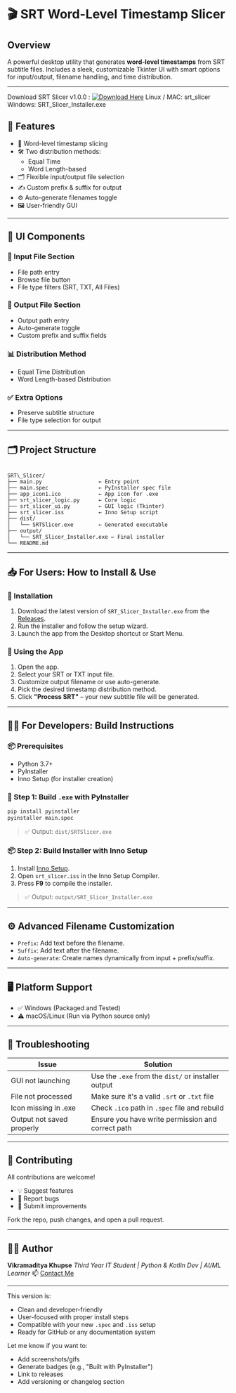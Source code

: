 

# 🎬 SRT Word-Level Timestamp Slicer

## Overview
A powerful desktop utility that generates **word-level timestamps** from SRT subtitle files. Includes a sleek, customizable Tkinter UI with smart options for input/output, filename handling, and time distribution.

---
Download SRT Slicer v1.0.0 : 
[![Download Here](https://img.shields.io/badge/Download-Installer-blue)](https://github.com/Phantom-VK/SRTSlicer/releases/tag/v1.0.0)
Linux / MAC: srt_slicer 
Windows: SRT_Slicer_Installer.exe

## 🚀 Features

- 🧠 Word-level timestamp slicing
- 🛠️ Two distribution methods:
  - Equal Time
  - Word Length-based
- 🗂️ Flexible input/output file selection
- ✍️ Custom prefix & suffix for output
- ⚙️ Auto-generate filenames toggle
- 🖼️ User-friendly GUI

---


## 🧩 UI Components

### 📂 Input File Section
- File path entry
- Browse file button
- File type filters (SRT, TXT, All Files)

### 💾 Output File Section
- Output path entry
- Auto-generate toggle
- Custom prefix and suffix fields

### 📊 Distribution Method
- Equal Time Distribution
- Word Length-based Distribution

### ✅ Extra Options
- Preserve subtitle structure
- File type selection for output

---

## 🗂️ Project Structure

```

SRT\_Slicer/
├── main.py                  ← Entry point
├── main.spec                ← PyInstaller spec file
├── app_icon1.ico            ← App icon for .exe
├── srt_slicer_logic.py      ← Core logic
├── srt_slicer_ui.py         ← GUI logic (Tkinter)
├── srt_slicer.iss           ← Inno Setup script
├── dist/
│   └── SRTSlicer.exe        ← Generated executable
├── output/
│   └── SRT_Slicer_Installer.exe ← Final installer
└── README.md

````

---

## 📥 For Users: How to Install & Use

### 🔧 Installation

1. Download the latest version of `SRT_Slicer_Installer.exe` from the [Releases](#).
2. Run the installer and follow the setup wizard.
3. Launch the app from the Desktop shortcut or Start Menu.

### 🧪 Using the App

1. Open the app.
2. Select your SRT or TXT input file.
3. Customize output filename or use auto-generate.
4. Pick the desired timestamp distribution method.
5. Click **"Process SRT"** – your new subtitle file will be generated.

---

## 🧑‍💻 For Developers: Build Instructions

### 📦 Prerequisites

- Python 3.7+
- PyInstaller
- Inno Setup (for installer creation)

### 🐍 Step 1: Build `.exe` with PyInstaller

```bash
pip install pyinstaller
pyinstaller main.spec
````

> ✅ Output: `dist/SRTSlicer.exe`

### 📦 Step 2: Build Installer with Inno Setup

1. Install [Inno Setup](https://jrsoftware.org/isinfo.php).
2. Open `srt_slicer.iss` in the Inno Setup Compiler.
3. Press **F9** to compile the installer.

> ✅ Output: `output/SRT_Slicer_Installer.exe`

---

## ⚙️ Advanced Filename Customization

* `Prefix`: Add text before the filename.
* `Suffix`: Add text after the filename.
* `Auto-generate`: Create names dynamically from input + prefix/suffix.

---

## 🖥️ Platform Support

* ✅ Windows (Packaged and Tested)
* ⚠️ macOS/Linux (Run via Python source only)

---

## 🧯 Troubleshooting

| Issue                     | Solution                                            |
| ------------------------- | --------------------------------------------------- |
| GUI not launching         | Use the `.exe` from the `dist/` or installer output |
| File not processed        | Make sure it's a valid `.srt` or `.txt` file        |
| Icon missing in .exe      | Check `.ico` path in `.spec` file and rebuild       |
| Output not saved properly | Ensure you have write permission and correct path   |

---

## 🤝 Contributing

All contributions are welcome!

* 💡 Suggest features
* 🐞 Report bugs
* 🔧 Submit improvements

Fork the repo, push changes, and open a pull request.

---

## 👨‍💻 Author

**Vikramaditya Khupse**
*Third Year IT Student | Python & Kotlin Dev | AI/ML Learner*
📫 [Contact Me](mailto:vikramadityakhupse.com)

---



This version is:

- Clean and developer-friendly
- User-focused with proper install steps
- Compatible with your new `.spec` and `.iss` setup
- Ready for GitHub or any documentation system

Let me know if you want to:

- Add screenshots/gifs
- Generate badges (e.g., "Built with PyInstaller")
- Link to releases
- Add versioning or changelog section

